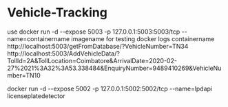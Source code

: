 # Vehicle-Tracking
use docker run -d --expose 5003 -p 127.0.0.1:5003:5003/tcp --name=containername imagename for testing
docker logs containername
http://localhost:5003/getFromDatabase/?VehicleNumber=TN34
http://localhost:5003/AddVehicleData/?TollId=2A&TollLocation=Coimbatore&ArrivalDate=2020-02-27%2021%3A32%3A53.338484&EnquiryNumber=9489410269&VehicleNumber=TN10

docker run -d --expose 5002 -p 127.0.0.1:5002:5002/tcp --name=lpdapi licenseplatedetector
